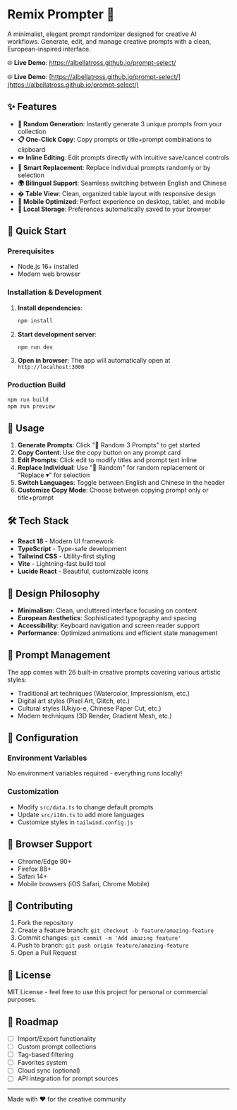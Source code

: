 # Remix Prompter 🎨

A minimalist, elegant prompt randomizer designed for creative AI workflows. Generate, edit, and manage creative prompts with a clean, European-inspired interface.

🌐 **Live Demo**: https://albellatross.github.io/prompt-select/

🌐 **Live Demo**: [https://albellatross.github.io/prompt-select/](https://albellatross.github.io/prompt-select/)

## ✨ Features

- **🎲 Random Generation**: Instantly generate 3 unique prompts from your collection
- **📋 One-Click Copy**: Copy prompts or title+prompt combinations to clipboard
- **✏️ Inline Editing**: Edit prompts directly with intuitive save/cancel controls  
- **🔄 Smart Replacement**: Replace individual prompts randomly or by selection
- **🌍 Bilingual Support**: Seamless switching between English and Chinese
- **� Table View**: Clean, organized table layout with responsive design
- **📱 Mobile Optimized**: Perfect experience on desktop, tablet, and mobile
- **💾 Local Storage**: Preferences automatically saved to your browser

## 🚀 Quick Start

### Prerequisites
- Node.js 16+ installed
- Modern web browser

### Installation & Development

1. **Install dependencies**:
   ```bash
   npm install
   ```

2. **Start development server**:
   ```bash
   npm run dev
   ```

3. **Open in browser**:
   The app will automatically open at `http://localhost:3000`

### Production Build

```bash
npm run build
npm run preview
```

## 🎯 Usage

1. **Generate Prompts**: Click "🎲 Random 3 Prompts" to get started
2. **Copy Content**: Use the copy button on any prompt card
3. **Edit Prompts**: Click edit to modify titles and prompt text inline
4. **Replace Individual**: Use "🎲 Random" for random replacement or "Replace ▾" for selection
5. **Switch Languages**: Toggle between English and Chinese in the header
6. **Customize Copy Mode**: Choose between copying prompt only or title+prompt

## 🛠️ Tech Stack

- **React 18** - Modern UI framework
- **TypeScript** - Type-safe development
- **Tailwind CSS** - Utility-first styling
- **Vite** - Lightning-fast build tool
- **Lucide React** - Beautiful, customizable icons

## 🎨 Design Philosophy

- **Minimalism**: Clean, uncluttered interface focusing on content
- **European Aesthetics**: Sophisticated typography and spacing
- **Accessibility**: Keyboard navigation and screen reader support
- **Performance**: Optimized animations and efficient state management

## 📝 Prompt Management

The app comes with 26 built-in creative prompts covering various artistic styles:
- Traditional art techniques (Watercolor, Impressionism, etc.)
- Digital art styles (Pixel Art, Glitch, etc.)
- Cultural styles (Ukiyo-e, Chinese Paper Cut, etc.)
- Modern techniques (3D Render, Gradient Mesh, etc.)

## 🔧 Configuration

### Environment Variables
No environment variables required - everything runs locally!

### Customization
- Modify `src/data.ts` to change default prompts
- Update `src/i18n.ts` to add more languages
- Customize styles in `tailwind.config.js`

## 📱 Browser Support

- Chrome/Edge 90+
- Firefox 88+
- Safari 14+
- Mobile browsers (iOS Safari, Chrome Mobile)

## 🤝 Contributing

1. Fork the repository
2. Create a feature branch: `git checkout -b feature/amazing-feature`
3. Commit changes: `git commit -m 'Add amazing feature'`
4. Push to branch: `git push origin feature/amazing-feature`
5. Open a Pull Request

## 📄 License

MIT License - feel free to use this project for personal or commercial purposes.

## 🎯 Roadmap

- [ ] Import/Export functionality
- [ ] Custom prompt collections
- [ ] Tag-based filtering
- [ ] Favorites system
- [ ] Cloud sync (optional)
- [ ] API integration for prompt sources

---

Made with ❤️ for the creative community